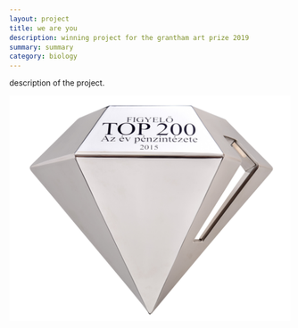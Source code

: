 ```yaml
---
layout: project
title: we are you
description: winning project for the grantham art prize 2019
summary: summary
category: biology
---
```


description of the project.

![figyelo top200 trophy](trophy.jpg)
